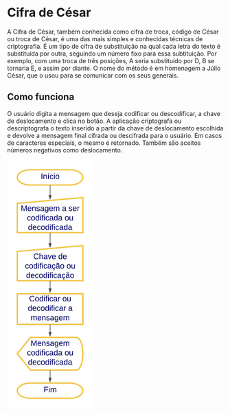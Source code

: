 # Cifra de César

A Cifra de César, também conhecida como cifra de troca, código de César ou troca de César, é uma das mais simples e conhecidas técnicas de criptografia. É um tipo de cifra de substituição na qual cada letra do texto é substituída por outra, seguindo um número fixo para essa subtituição. Por exemplo, com uma troca de três posições, A seria substituído por D, B se tornaria E, e assim por diante. O nome do método é em homenagem a Júlio César, que o usou para se comunicar com os seus generais.

## Como funciona
O usuário digita a mensagem que deseja codificar ou descodificar, a chave de deslocamento e clica no botão. A aplicação criptografa ou descriptografa o texto inserido a partir da chave de deslocamento escolhida e devolve a mensagem final cifrada ou descifrada para o usuário. Em casos de caracteres especiais, o mesmo é retornado. Também são aceitos números negativos como deslocamento.

<img src="diagrama.jpeg" width="200" />
